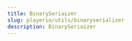 ```yaml
---
title: BinarySeriaizer
slug: playerio/utils/binaryserializer
description: BinarySeriaizer
---
```



